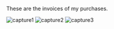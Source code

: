 These are the invoices of my purchases.

![capture1](https://user-images.githubusercontent.com/43187006/46379391-aa41b280-c66c-11e8-8469-8fc3fb06e37b.PNG)
![capture2](https://user-images.githubusercontent.com/43187006/46379397-aca40c80-c66c-11e8-9a69-69b6d4d3b564.PNG)
![capture3](https://user-images.githubusercontent.com/43187006/46379402-af9efd00-c66c-11e8-85bc-88a417ab023b.PNG)
